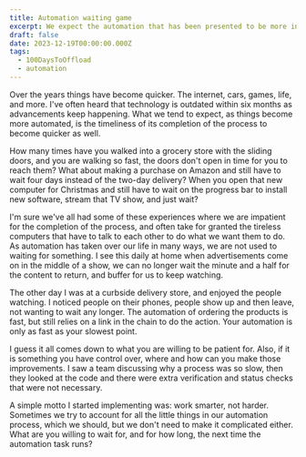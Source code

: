 ```yaml
---
title: Automation waiting game
excerpt: We expect the automation that has been presented to be more instantaneous
draft: false
date: 2023-12-19T00:00:00.000Z
tags:
  - 100DaysToOffload
  - automation
---
```


Over the years things have become quicker. The internet, cars, games, life, and more. I've often heard that technology is outdated within six months as advancements keep happening. What we tend to expect, as things become more automated, is the timeliness of its completion of the process to become quicker as well.

How many times have you walked into a grocery store with the sliding doors, and you are walking so fast, the doors don't open in time for you to reach them? What about making a purchase on Amazon and still have to wait four days instead of the two-day delivery? When you open that new computer for Christmas and still have to wait on the progress bar to install new software, stream that TV show, and just wait?

I'm sure we've all had some of these experiences where we are impatient for the completion of the process, and often take for granted the tireless computers that have to talk to each other to do what we want them to do. As automation has taken over our life in many ways, we are not used to waiting for something. I see this daily at home when advertisements come on in the middle of a show, we can no longer wait the minute and a half for the content to return, and buffer for us to keep watching.

The other day I was at a curbside delivery store, and enjoyed the people watching. I noticed people on their phones, people show up and then leave, not wanting to wait any longer. The automation of ordering the products is fast, but still relies on a link in the chain to do the action. Your automation is only as fast as your slowest point.

I guess it all comes down to what you are willing to be patient for. Also, if it is something you have control over, where and how can you make those improvements. I saw a team discussing why a process was so slow, then they looked at the code and there were extra verification and status checks that were not necessary.

A simple motto I started implementing was: work smarter, not harder. Sometimes we try to account for all the little things in our automation process, which we should, but we don't need to make it complicated either. What are you willing to wait for, and for how long, the next time the automation task runs?
